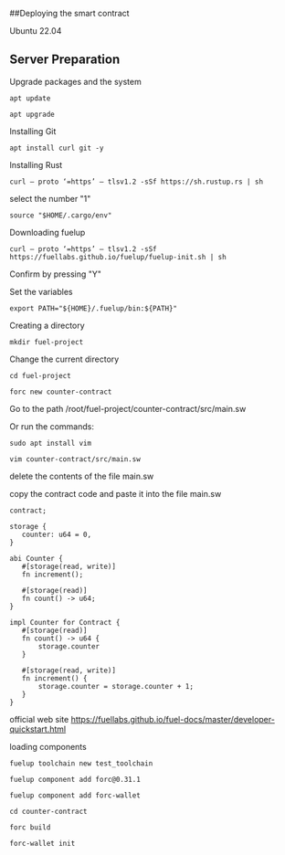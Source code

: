 ##Deploying the smart contract 

  Ubuntu 22.04
   
## Server Preparation
  
  Upgrade packages and the system

  ```
  apt update 
  ```
    
  ``` 
  apt upgrade
  ```
    
  Installing Git
  
  ``` 
  apt install curl git -y
  ```
  
  Installing Rust  
  
  ``` 
  curl — proto ‘=https’ — tlsv1.2 -sSf https://sh.rustup.rs | sh 
  ```
  select the number "1"
  
  ``` 
  source "$HOME/.cargo/env"
  ```
  
  Downloading fuelup
 
  ``` 
  curl — proto ‘=https’ — tlsv1.2 -sSf https://fuellabs.github.io/fuelup/fuelup-init.sh | sh
  ```
  
  Confirm by pressing "Y"

  Set the variables

  ``` 
  export PATH="${HOME}/.fuelup/bin:${PATH}"
  ```
  
  Creating a directory  
  
  ``` 
  mkdir fuel-project
  ```
  
  Change the current directory
  
  ``` 
  cd fuel-project
  ```
    
  ``` 
  forc new counter-contract
  ```
  
 Go to the path /root/fuel-project/counter-contract/src/main.sw
 
 Or run the commands:
 
  ``` 
  sudo apt install vim
  ```
  
  ``` 
  vim counter-contract/src/main.sw
  ```

delete the contents of the file main.sw
  
copy the contract code and paste it into the file main.sw
 
 ``` 
 contract;

storage {
    counter: u64 = 0,
}

abi Counter {
    #[storage(read, write)]
    fn increment();

    #[storage(read)]
    fn count() -> u64;
}

impl Counter for Contract {
    #[storage(read)]
    fn count() -> u64 {
        storage.counter
    }

    #[storage(read, write)]
    fn increment() {
        storage.counter = storage.counter + 1;
    }
}

 ```
 official web site https://fuellabs.github.io/fuel-docs/master/developer-quickstart.html
 
 loading components
 
  ``` 
  fuelup toolchain new test_toolchain
  ```
  
  ``` 
  fuelup component add forc@0.31.1
  ```
  
  ``` 
  fuelup component add forc-wallet
  ```
  
  ``` 
  cd counter-contract
  ```
  
  ``` 
  forc build
  ```
  
  ``` 
  forc-wallet init
  ```
  
  
 
